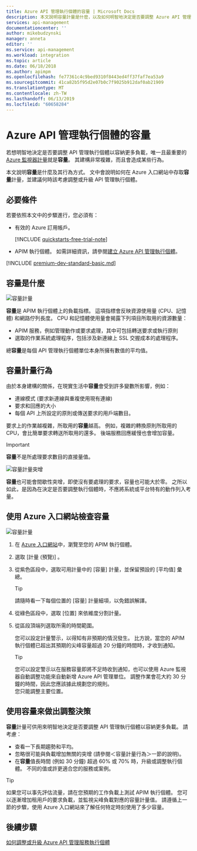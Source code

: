 ```yaml
---
title: Azure API 管理執行個體的容量 | Microsoft Docs
description: 本文說明容量計量是什麼，以及如何明智地決定是否要調整 Azure API 管理執行個體。
services: api-management
documentationcenter: ''
author: mikebudzynski
manager: anneta
editor: ''
ms.service: api-management
ms.workload: integration
ms.topic: article
ms.date: 06/18/2018
ms.author: apimpm
ms.openlocfilehash: fe77361c4c9bed9310f8443ed4ff37faf7ea53a9
ms.sourcegitcommit: 41ca82b5f95d2e07b0c7f9025b912daf0ab21909
ms.translationtype: MT
ms.contentlocale: zh-TW
ms.lasthandoff: 06/13/2019
ms.locfileid: "60658284"
---
```

# <a name="capacity-of-an-azure-api-management-instance"></a>Azure API 管理執行個體的容量

若想明智地決定是否要調整 API 管理執行個體以容納更多負載，唯一且最重要的 [Azure 監視器計量](api-management-howto-use-azure-monitor.md#view-metrics-of-your-apis)就是**容量**。 其建構非常複雜，而且會造成某些行為。

本文說明**容量**是什麼及其行為方式。 文中會說明如何在 Azure 入口網站中存取**容量**計量，並建議何時該考慮調整或升級 API 管理執行個體。

## <a name="prerequisites"></a>必要條件

若要依照本文中的步驟進行，您必須有：

+ 有效的 Azure 訂用帳戶。

    [!INCLUDE [quickstarts-free-trial-note](../../includes/quickstarts-free-trial-note.md)]

+ APIM 執行個體。 如需詳細資訊，請參閱[建立 Azure API 管理執行個體](get-started-create-service-instance.md)。

[!INCLUDE [premium-dev-standard-basic.md](../../includes/api-management-availability-premium-dev-standard-basic.md)]

## <a name="what-is-capacity"></a>容量是什麼

![容量計量](./media/api-management-capacity/capacity-ingredients.png)

**容量**是 APIM 執行個體上的負載指標。 這項指標會反映資源使用量 (CPU、記憶體) 和網路佇列長度。 CPU 和記憶體使用量會揭露下列項目所取用的資源數量：

+ APIM 服務，例如管理動作或要求處理，其中可包括轉送要求或執行原則
+ 選取的作業系統處理程序，包括涉及新連線上 SSL 交握成本的處理程序。

總**容量**是每個 API 管理執行個體單位本身所擁有數值的平均值。

## <a name="capacity-metric-behavior"></a>容量計量行為

由於本身建構的關係，在現實生活中**容量**會受到許多變數所影響，例如：

+ 連線模式 (要求新連線與重複使用現有連線)
+ 要求和回應的大小
+ 每個 API 上所設定的原則或傳送要求的用戶端數目。

要求上的作業越複雜，所取用的**容量**越高。 例如，複雜的轉換原則所取用的 CPU，會比簡單要求轉送所取用的還多。 後端服務回應緩慢也會增加容量。

> [!IMPORTANT]
> **容量**不是所處理要求數目的直接量值。

![容量計量突增](./media/api-management-capacity/capacity-spikes.png)

**容量**也可能會間歇性突增，即使沒有要處理的要求，容量也可能大於零。 之所以如此，是因為在決定是否要調整執行個體時，不應將系統或平台特有的動作列入考量。
  
## <a name="use-the-azure-portal-to-examine-capacity"></a>使用 Azure 入口網站檢查容量
  
![容量計量](./media/api-management-capacity/capacity-metric.png)  

1. 在 [Azure 入口網站](https://portal.azure.com/)中，瀏覽至您的 APIM 執行個體。
2. 選取 [計量 (預覽)]  。
3. 從紫色區段中，選取可用計量中的 [容量]  計量，並保留預設的 [平均值]  彙總。

    > [!TIP]
    > 請隨時看一下每個位置的 [容量]  計量細項，以免錯誤解譯。

4. 從綠色區段中，選取 [位置]  來依維度分割計量。
5. 從區段頂端列選取所需的時間範圍。

    您可以設定計量警示，以得知有非預期的情況發生。 比方說，當您的 APIM 執行個體已超出其預期的尖峰容量超過 20 分鐘的時間時，才收到通知。

    >[!TIP]
    > 您可以設定警示以在服務容量即將不足時收到通知，也可以使用 Azure 監視器自動調整功能來自動新增 Azure API 管理單位。 調整作業會花大約 30 分鐘的時間，因此您應該據此規劃您的規則。  
    > 您只能調整主要位置。

## <a name="use-capacity-for-scaling-decisions"></a>使用容量來做出調整決策

**容量**計量可供用來明智地決定是否要調整 API 管理執行個體以容納更多負載。 請考慮：

+ 查看一下長期趨勢和平均。
+ 忽略很可能與負載增加無關的突增 (請參閱＜容量計量行為＞一節的說明)。
+ 在**容量**值長時間 (例如 30 分鐘) 超過 60% 或 70% 時，升級或調整執行個體。 不同的值或許更適合您的服務或案例。

>[!TIP]  
> 如果您可以事先評估流量，請在您預期的工作負載上測試 APIM 執行個體。 您可以逐漸增加租用戶的要求負載，並監視尖峰負載對應的容量計量值。 請遵循上一節的步驟，使用 Azure 入口網站來了解任何特定時刻使用了多少容量。

## <a name="next-steps"></a>後續步驟

[如何調整或升級 Azure API 管理服務執行個體](upgrade-and-scale.md)